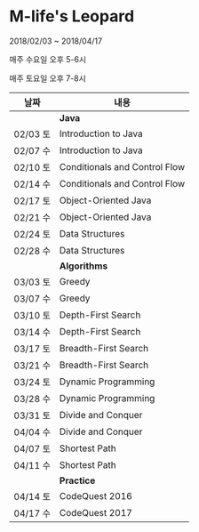 # M-life's Leopard

2018/02/03 ~ 2018/04/17

매주 수요일 오후 5-6시

매주 토요일 오후 7-8시

| 날짜 | 내용 |
| - | - |
| | **Java** |
| 02/03 토 | Introduction to Java |
| 02/07 수 | Introduction to Java |
| 02/10 토 | Conditionals and Control Flow |
| 02/14 수 | Conditionals and Control Flow |
| 02/17 토 | Object-Oriented Java |
| 02/21 수 | Object-Oriented Java |
| 02/24 토 | Data Structures |
| 02/28 수 | Data Structures |
| | **Algorithms** |
| 03/03 토 | Greedy |
| 03/07 수 | Greedy |
| 03/10 토 | Depth-First Search |
| 03/14 수 | Depth-First Search |
| 03/17 토 | Breadth-First Search |
| 03/21 수 | Breadth-First Search |
| 03/24 토 | Dynamic Programming |
| 03/28 수 | Dynamic Programming |
| 03/31 토 | Divide and Conquer |
| 04/04 수 | Divide and Conquer |
| 04/07 토 | Shortest Path |
| 04/11 수 | Shortest Path |
| | **Practice** |
| 04/14 토 | CodeQuest 2016 |
| 04/17 수 | CodeQuest 2017 |
